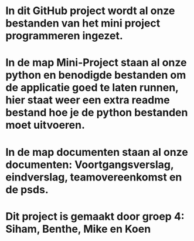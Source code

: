 # In dit GitHub project wordt al onze bestanden van het mini project programmeren ingezet.
# In de map Mini-Project staan al onze python en benodigde bestanden om de applicatie goed te laten runnen, hier staat weer een extra readme bestand hoe je de python bestanden moet uitvoeren.
# In de map documenten staan al onze documenten: Voortgangsverslag, eindverslag, teamovereenkomst en de psds.
# Dit project is gemaakt door groep 4: Siham, Benthe, Mike en Koen
